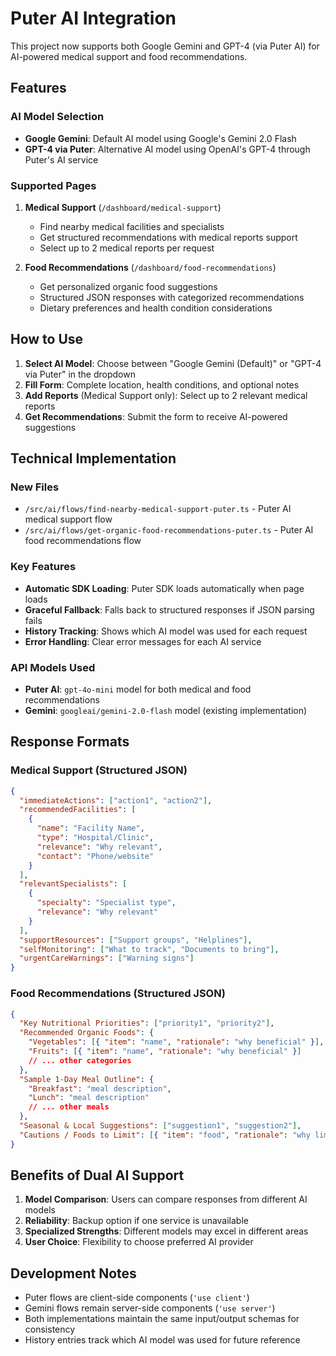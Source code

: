# Puter AI Integration

This project now supports both Google Gemini and GPT-4 (via Puter AI) for AI-powered medical support and food recommendations.

## Features

### AI Model Selection

- **Google Gemini**: Default AI model using Google's Gemini 2.0 Flash
- **GPT-4 via Puter**: Alternative AI model using OpenAI's GPT-4 through Puter's AI service

### Supported Pages

1. **Medical Support** (`/dashboard/medical-support`)

   - Find nearby medical facilities and specialists
   - Get structured recommendations with medical reports support
   - Select up to 2 medical reports per request

2. **Food Recommendations** (`/dashboard/food-recommendations`)
   - Get personalized organic food suggestions
   - Structured JSON responses with categorized recommendations
   - Dietary preferences and health condition considerations

## How to Use

1. **Select AI Model**: Choose between "Google Gemini (Default)" or "GPT-4 via Puter" in the dropdown
2. **Fill Form**: Complete location, health conditions, and optional notes
3. **Add Reports** (Medical Support only): Select up to 2 relevant medical reports
4. **Get Recommendations**: Submit the form to receive AI-powered suggestions

## Technical Implementation

### New Files

- `/src/ai/flows/find-nearby-medical-support-puter.ts` - Puter AI medical support flow
- `/src/ai/flows/get-organic-food-recommendations-puter.ts` - Puter AI food recommendations flow

### Key Features

- **Automatic SDK Loading**: Puter SDK loads automatically when page loads
- **Graceful Fallback**: Falls back to structured responses if JSON parsing fails
- **History Tracking**: Shows which AI model was used for each request
- **Error Handling**: Clear error messages for each AI service

### API Models Used

- **Puter AI**: `gpt-4o-mini` model for both medical and food recommendations
- **Gemini**: `googleai/gemini-2.0-flash` model (existing implementation)

## Response Formats

### Medical Support (Structured JSON)

```json
{
  "immediateActions": ["action1", "action2"],
  "recommendedFacilities": [
    {
      "name": "Facility Name",
      "type": "Hospital/Clinic",
      "relevance": "Why relevant",
      "contact": "Phone/website"
    }
  ],
  "relevantSpecialists": [
    {
      "specialty": "Specialist type",
      "relevance": "Why relevant"
    }
  ],
  "supportResources": ["Support groups", "Helplines"],
  "selfMonitoring": ["What to track", "Documents to bring"],
  "urgentCareWarnings": ["Warning signs"]
}
```

### Food Recommendations (Structured JSON)

```json
{
  "Key Nutritional Priorities": ["priority1", "priority2"],
  "Recommended Organic Foods": {
    "Vegetables": [{ "item": "name", "rationale": "why beneficial" }],
    "Fruits": [{ "item": "name", "rationale": "why beneficial" }]
    // ... other categories
  },
  "Sample 1-Day Meal Outline": {
    "Breakfast": "meal description",
    "Lunch": "meal description"
    // ... other meals
  },
  "Seasonal & Local Suggestions": ["suggestion1", "suggestion2"],
  "Cautions / Foods to Limit": [{ "item": "food", "rationale": "why limit" }]
}
```

## Benefits of Dual AI Support

1. **Model Comparison**: Users can compare responses from different AI models
2. **Reliability**: Backup option if one service is unavailable
3. **Specialized Strengths**: Different models may excel in different areas
4. **User Choice**: Flexibility to choose preferred AI provider

## Development Notes

- Puter flows are client-side components (`'use client'`)
- Gemini flows remain server-side components (`'use server'`)
- Both implementations maintain the same input/output schemas for consistency
- History entries track which AI model was used for future reference
